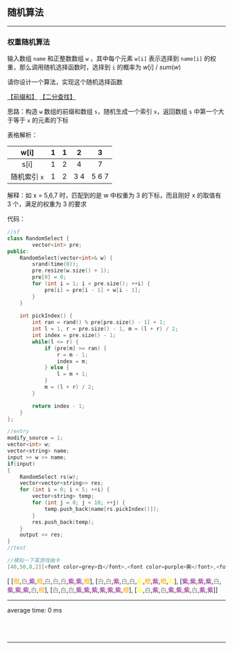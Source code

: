 <!-- @import "../.mytool/_pre.css" -->

## 随机算法
<hr class=short>

### 权重随机算法

输入数组 `name` 和正整数数组 `w` ，其中每个元素 `w[i]` 表示选择到 `name[i]` 的权重，那么调用随机选择函数时，选择到 `i` 的概率为 $w[i]~/~sum(w)$

请你设计一个算法，实现这个随机选择函数

[【前缀和】](#前缀和) [【二分查找】](#二分查找)

思路：构造 `w` 数组的前缀和数组 `s`，随机生成一个索引 `x`，返回数组 `s` 中第一个大于等于 `x` 的元素的下标

表格解析：

|     w[i]     |   1   |   1   |   2   |   3   |
| :----------: | :---: | :---: | :---: | :---: |
|     s[i]     |   1   |   2   |   4   |   7   |
| 随机索引 `x` |   1   |   2   |  3 4  | 5 6 7 |

解释：如 x = 5,6,7 时，匹配到的是 w 中权重为 3 的下标，而且刚好 x 的取值有 3 个，满足的权重为 3 的要求


代码：
```cpp {cmd=run}
//sf
class RandomSelect {
        vector<int> pre;
public:
    RandomSelect(vector<int>& w) {
        srand(time(0));
        pre.resize(w.size() + 1);
        pre[0] = 0;
        for (int i = 1; i < pre.size(); ++i) {
            pre[i] = pre[i - 1] + w[i - 1];
        }
    }
    
    int pickIndex() {
        int ran = rand() % pre[pre.size() - 1] + 1;
        int l = 1, r = pre.size() - 1, m = (l + r) / 2;
        int index = pre.size() - 1;
        while(l <= r) {
            if (pre[m] >= ran) {
                r = m - 1;
                index = m;
            } else {
                l = m + 1;
            }
            m = (l + r) / 2;
        }

        return index - 1;
    }
};
```
```cpp {cmd=run continue hide}
//entry
modify_source = 1;
vector<int> w;
vector<string> name;
input >> w >> name;
if(input)
{
    RandomSelect rs(w);
    vector<vector<string>> res;
    for (int i = 0; i < 5; ++i) {
        vector<string> temp;
        for (int j = 0; j < 10; ++j) {
            temp.push_back(name[rs.pickIndex()]);
        }
        res.push_back(temp);
    }
    output << res;
}
//test
```
```cpp {cmd=run continue modify_source}
//模拟一下某游戏抽卡
[40,50,8,2][<font color=grey>白</font>,<font color=purple>紫</font>,<font color=orange>橙</font>,<font color=yellow>彩</font>]
```

<!-- code_chunk_output -->

<div class=code-output> 

 [ [<font color=orange>橙</font>,<font color=grey>白</font>,<font color=purple>紫</font>,<font color=orange>橙</font>,<font color=grey>白</font>,<font color=grey>白</font>,<font color=grey>白</font>,<font color=purple>紫</font>,<font color=purple>紫</font>,<font color=orange>橙</font>], [<font color=grey>白</font>,<font color=grey>白</font>,<font color=purple>紫</font>,<font color=grey>白</font>,<font color=grey>白</font>,<font color=yellow>彩</font>,<font color=orange>橙</font>,<font color=purple>紫</font>,<font color=orange>橙</font>,<font color=yellow>彩</font>], [<font color=purple>紫</font>,<font color=purple>紫</font>,<font color=purple>紫</font>,<font color=purple>紫</font>,<font color=grey>白</font>,<font color=purple>紫</font>,<font color=purple>紫</font>,<font color=purple>紫</font>,<font color=grey>白</font>,<font color=orange>橙</font>], [<font color=grey>白</font>,<font color=grey>白</font>,<font color=grey>白</font>,<font color=purple>紫</font>,<font color=purple>紫</font>,<font color=purple>紫</font>,<font color=purple>紫</font>,<font color=purple>紫</font>,<font color=purple>紫</font>,<font color=orange>橙</font>], [<font color=yellow>彩</font>,<font color=grey>白</font>,<font color=purple>紫</font>,<font color=grey>白</font>,<font color=purple>紫</font>,<font color=purple>紫</font>,<font color=purple>紫</font>,<font color=grey>白</font>,<font color=purple>紫</font>,<font color=purple>紫</font>]]

<hr class=code-hr> average time: 0 ms


</div> 



<!-- /code_chunk_output -->



<br>
<br>
<br>

---
